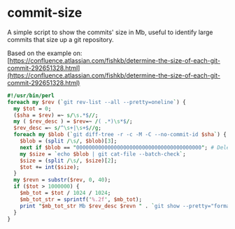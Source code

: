 # commit-size

A simple script to show the commits' size in Mb, useful to identify large commits that size up a git repository.

Based on the example on: [https://confluence.atlassian.com/fishkb/determine-the-size-of-each-git-commit-292651328.html](https://confluence.atlassian.com/fishkb/determine-the-size-of-each-git-commit-292651328.html)

```perl
#!/usr/bin/perl
foreach my $rev (`git rev-list --all --pretty=oneline`) {
  my $tot = 0;
  ($sha = $rev) =~ s/\s.*$//;
  my ( $rev_desc ) = $rev=~ /( .*)\s*$/;
  $rev_desc =~ s/^\s+|\s+$//g;
  foreach my $blob (`git diff-tree -r -c -M -C --no-commit-id $sha`) {
    $blob = (split /\s/, $blob)[3];
    next if $blob == "0000000000000000000000000000000000000000"; # Deleted
    my $size = `echo $blob | git cat-file --batch-check`;
    $size = (split /\s/, $size)[2];
    $tot += int($size);
  }
  my $revn = substr($rev, 0, 40);
  if ($tot > 1000000) {
	$mb_tot = $tot / 1024 / 1024;
	$mb_tot_str = sprintf('%.2f', $mb_tot);
    print "$mb_tot_str Mb $rev_desc $revn " . `git show --pretty="format:" --name-only $revn | wc -l`  ;
  }
}
```
